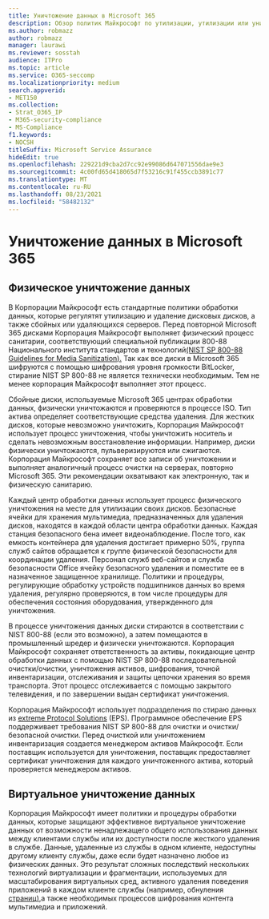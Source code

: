 ```yaml
---
title: Уничтожение данных в Microsoft 365
description: Обзор политик Майкрософт по утилизации, утилизации или уничтожению Microsoft 365 дисков и серверов центра обработки данных.
ms.author: robmazz
author: robmazz
manager: laurawi
ms.reviewer: sosstah
audience: ITPro
ms.topic: article
ms.service: O365-seccomp
ms.localizationpriority: medium
search.appverid:
- MET150
ms.collection:
- Strat_O365_IP
- M365-security-compliance
- MS-Compliance
f1.keywords:
- NOCSH
titleSuffix: Microsoft Service Assurance
hideEdit: true
ms.openlocfilehash: 229221d9cba2d7cc92e99086d647071556dae9e3
ms.sourcegitcommit: 4c00fd65d418065d7f53216c91f455ccb3891c77
ms.translationtype: MT
ms.contentlocale: ru-RU
ms.lasthandoff: 08/23/2021
ms.locfileid: "58482132"
---
```

# <a name="data-destruction-in-microsoft-365"></a>Уничтожение данных в Microsoft 365

## <a name="physical-data-destruction"></a>Физическое уничтожение данных

В Корпорации Майкрософт есть стандартные политики обработки данных, которые регулятят утилизацию и удаление дисковых дисков, а также сбойных или удаляющихся серверов. Перед повторной Microsoft 365 дисками Корпорация Майкрософт выполняет физический процесс санитарии, соответствующий специальной публикации 800-88 Национального института стандартов и технологий[(NIST SP 800-88 Guidelines for Media Sanitization).](https://nvlpubs.nist.gov/nistpubs/SpecialPublications/NIST.SP.800-88r1.pdf) Так как все диски в Microsoft 365 шифруются с помощью шифрования уровня громкости BitLocker, стирание NIST SP 800-88 не является технически необходимым. Тем не менее корпорация Майкрософт выполняет этот процесс.

Сбойные диски, используемые Microsoft 365 центрах обработки данных, физически уничтожаются и проверяются в процессе ISO. Тип актива определяет соответствующие средства удаления. Для жестких дисков, которые невозможно уничтожить, Корпорация Майкрософт использует процесс уничтожения, чтобы уничтожить носитель и сделать невозможным восстановление информации. Например, диски физически уничтожаются, пульверизируются или сжигаются. Корпорация Майкрософт сохраняет все записи об уничтожении и выполняет аналогичный процесс очистки на серверах, повторно Microsoft 365. Эти рекомендации охватывают как электронную, так и физическую санитарию.

Каждый центр обработки данных использует процесс физического уничтожения на месте для утилизации своих дисков. Безопасные ячейки для хранения мультимедиа, предназначенных для удаления дисков, находятся в каждой области центра обработки данных. Каждая станция безопасного бена имеет видеонаблюдение. После того, как емкость контейнера для удаления достигает примерно 50%, группа служб сайтов обращается к группе физической безопасности для координации удаления. Персонал служб веб-сайтов и служба безопасности Office ячейку безопасного удаления и поместите ее в назначенное защищенное хранилище. Политики и процедуры, регулирующие обработку устройств подшипников данных во время удаления, регулярно проверяются, в том числе процедуры для обеспечения состояния оборудования, утвержденного для уничтожения.

В процессе уничтожения данных диски стираются в соответствии с NIST 800-88 (если это возможно), а затем помещаются в промышленный шредер и физически уничтожаются. Корпорация Майкрософт сохраняет ответственность за активы, покидающие центр обработки данных с помощью NIST SP 800-88 последовательной очистки/очистки, уничтожения активов, шифрования, точной инвентаризации, отслеживания и защиты цепочки хранения во время транспорта. Этот процесс отслеживается с помощью закрытого телевидения, и по завершении выдан сертификат уничтожения.

Корпорация Майкрософт использует подразделения по стираю данных из [extreme Protocol Solutions](https://www.enterprisedataerasure.com/) (EPS). Программное обеспечение EPS поддерживает требования NIST SP 800-88 для очистки и очистки/безопасной очистки. Перед очисткой или уничтожением инвентаризация создается менеджером активов Майкрософт. Если поставщик используется для уничтожения, поставщик предоставляет сертификат уничтожения для каждого уничтоженного актива, который проверяется менеджером активов.

## <a name="virtual-data-destruction"></a>Виртуальное уничтожение данных

Корпорация Майкрософт имеет политики и процедуры обработки данных, которые защищают эффективное виртуальное уничтожение данных от возможности ненадлежащего общего использования данных между клиентами службы или их доступности после жесткого удаления в службе. Данные, удаленные из службы в одном клиенте, недоступны другому клиенту службы, даже если будет назначено любое из физических данных. Это результат сложных последствий нескольких технологий виртуализации и фрагментации, используемых для масштабирования виртуальных сред, активного удаления поведения приложений в каждом клиенте службы (например, обнуления [страниц),](/office365/securitycompliance/office-365-exchange-online-data-deletion#page-zeroing)а также необходимых процессов шифрования контента мультимедиа и приложений.